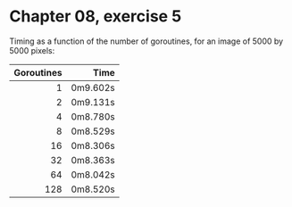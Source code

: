 # Chapter 08, exercise 5

Timing as a function of the number of goroutines, for an image of 5000 by 5000
pixels:

| Goroutines | Time     |
| ---------: | -------: |
|          1 | 0m9.602s |
|          2 | 0m9.131s |
|          4 | 0m8.780s |
|          8 | 0m8.529s |
|         16 | 0m8.306s |
|         32 | 0m8.363s |
|         64 | 0m8.042s |
|        128 | 0m8.520s |
